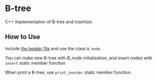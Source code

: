 # B-tree
C++ implementation of B-tree and insertion.

## How to Use

Include [the header file](b_tree.hpp) and use the class `B_node`.

You can make new B-tree with B_node initialization, and insert nodes with `insert` static member function.

When print a B-tree, use `print_inorder` static member function.
